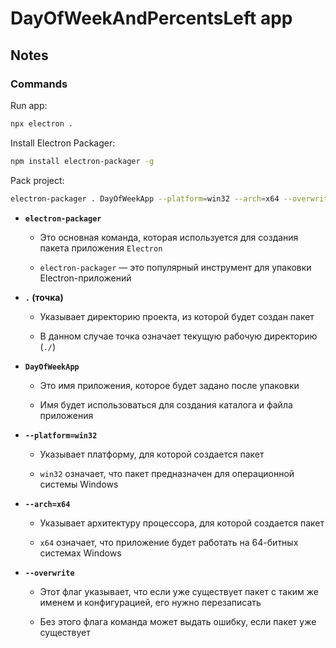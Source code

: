 # DayOfWeekAndPercentsLeft app

## Notes

### Commands

Run app:

```bash
npx electron .
```

Install Electron Packager:

```bash
npm install electron-packager -g
```

Pack project:

```bash
electron-packager . DayOfWeekApp --platform=win32 --arch=x64 --overwrite
```

- **`electron-packager`**

    - Это основная команда, которая используется для создания пакета
      приложения `Electron`

    - `electron-packager` — это популярный инструмент для упаковки
      Electron-приложений

- **`.` (точка)**

    - Указывает директорию проекта, из которой будет создан пакет

    - В данном случае точка означает текущую рабочую директорию (`./`)

- **`DayOfWeekApp`**

    - Это имя приложения, которое будет задано после упаковки

    - Имя будет использоваться для создания каталога и файла приложения

- **`--platform=win32`**

    - Указывает платформу, для которой создается пакет

    - `win32` означает, что пакет предназначен для операционной системы Windows

- **`--arch=x64`**

    - Указывает архитектуру процессора, для которой создается пакет

    - `x64` означает, что приложение будет работать на 64-битных системах
      Windows

- **`--overwrite`**

    - Этот флаг указывает, что если уже существует пакет с таким же именем и
      конфигурацией, его нужно перезаписать

    - Без этого флага команда может выдать ошибку, если пакет уже существует
